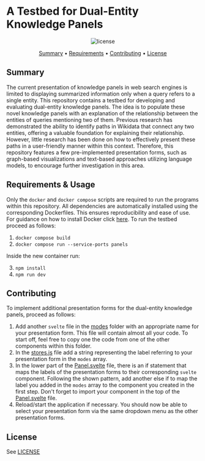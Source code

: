 # A Testbed for Dual-Entity Knowledge Panels

<p align="center">
    <img src="https://img.shields.io/badge/license-GPLv3-green.svg" alt="license">
    <br>
</p>

<p align="center">
    <a href="#summary">Summary</a>
    •
    <a href="#requirements">Requirements</a>
    •
    <a href="#contributing">Contributing</a>
    •
    <a href="#license">License</a>
</p>

## Summary

The current presentation of knowledge panels in web search engines is limited to displaying summarized information only when a query refers to a single entity. This repository contains a testbed for developing and evaluating dual-entity knowledge panels. The idea is to populate these novel knowledge panels with an explanation of the relationship between the entities of queries mentioning two of them. Previous research has demonstrated the ability to identify paths in Wikidata that connect any two entities, offering a valuable foundation for explaining their relationship. However, little research has been done on how to effectively present these paths in a user-friendly manner within this context. Therefore, this repository features a few pre-implemented presentation forms, such as graph-based visualizations and text-based approaches utilizing language models, to encourage further investigation in this area.

## Requirements & Usage

Only the `docker` and `docker compose` scripts are required to run the programs within this repository. All dependencies are automatically installed using the corresponding Dockerfiles. This ensures reproducibility and ease of use. For guidance on how to install Docker click [here](https://docs.docker.com/get-docker/). To run the testbed proceed as follows:

1. `docker compose build`
2. `docker compose run --service-ports panels`

Inside the new container run:

3. `npm install`
4. `npm run dev`

## Contributing

To implement additional presentation forms for the dual-entity knowledge panels, proceed as follows:

1. Add another `svelte` file in the [modes](./src/lib/modes) folder with an appropriate name for your presentation form. This file will contain almost all your code. To start off, feel free to copy one the code from one of the other components within this folder.
2. In the [stores.js](./src/stores.js) file add a string representing the label referring to your presentation form in the `modes` array.
3. In the lower part of the [Panel.svelte](./src/lib/Panel.svelte) file, there is an if statement that maps the labels of the presentation forms to their corresponding `svelte` component. Following the shown pattern, add another else if to map the label you added in the `modes` array to the component you created in the first step. Don't forget to import your component in the top of the [Panel.svelte](./src/lib/Panel.svelte) file.
4. Reload/start the application if necessary. You should now be able to select your presentation form via the same dropdown menu as the other presentation forms.

## License

See [LICENSE](./LICENSE)
